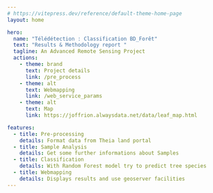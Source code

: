 ```yaml
---
# https://vitepress.dev/reference/default-theme-home-page
layout: home

hero:
  name: "Télédétection : Classification BD_Forêt"
  text: "Results & Methodology report "
  tagline: An Advanced Remote Sensing Project
  actions:
    - theme: brand
      text: Project details
      link: /pre_process
    - theme: alt
      text: Webmapping
      link: /web_service_params
    - theme: alt
      text: Map
      link: https://joffrion.alwaysdata.net/data/leaf_map.html

features:
  - title: Pre-processing
    details: Format data from Theia land portal
  - title: Sample Analysis
    details: Get some further informations about Samples
  - title: Classification
    details: With Random Forest model try to predict tree species
  - title: Webmapping
    details: Displays results and use geoserver facilities
---
```


